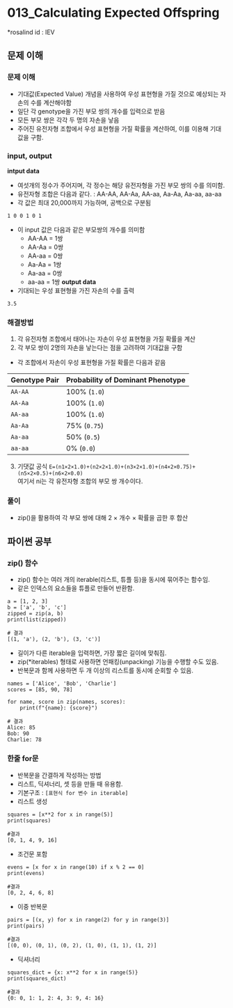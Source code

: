 # 013_Calculating Expected Offspring
*rosalind id : IEV

## 문제 이해
### 문제 이해
- 기대값(Expected Value) 개념을 사용하여 우성 표현형을 가질 것으로 예상되는 자손의 수를 계산해야함
- 일단 각 genotype을 가진 부모 쌍의 개수를 입력으로 받음
- 모든 부모 쌍은 각각 두 명의 자손을 낳음
- 주어진 유전자형 조합에서 우성 표현형을 가질 확률을 계산하여, 이를 이용해 기대값을 구함.

### input, output
**intput data**
- 여섯개의 정수가 주어지며, 각 정수는 해당 유전자형을 가진 부모 쌍의 수를 의미함.
- 유전자형 조합은 다음과 같다. : AA-AA, AA-Aa, AA-aa, Aa-Aa, Aa-aa, aa-aa
- 각 값은 최대 20,000까지 가능하며, 공백으로 구분됨
```
1 0 0 1 0 1
```
- 이 input 값은 다음과 같은 부모쌍의 개수를 의미함
    - AA-AA = 1쌍
    - AA-Aa = 0쌍
    - AA-aa = 0쌍
    - Aa-Aa = 1쌍
    - Aa-aa = 0쌍
    - aa-aa = 1쌍
**output data**
- 기대되는 우성 표현형을 가진 자손의 수를 출력
```
3.5
```
### 해결방법
1. 각 유전자형 조합에서 태어나는 자손이 우성 표현형을 가질 확률을 계산
2. 각 부모 쌍이 2명의 자손을 낳는다는 점을 고려하여 기대값을 구함
- 각 조합에서 자손이 우성 표현형을 가질 확률은 다음과 같음

| Genotype Pair | Probability of Dominant Phenotype |
|---------------|-----------------------------------|
| `AA-AA`      | 100% (`1.0`) |
| `AA-Aa`      | 100% (`1.0`) |
| `AA-aa`      | 100% (`1.0`) |
| `Aa-Aa`      | 75% (`0.75`) |
| `Aa-aa`      | 50% (`0.5`) |
| `aa-aa`      | 0% (`0.0`) |

3. 기댓값 공식
`E=(n1×2×1.0)+(n2×2×1.0)+(n3×2×1.0)+(n4×2×0.75)+(n5×2×0.5)+(n6×2×0.0)`  
여기서 ni는 각 유전자형 조합의 부모 쌍 개수이다.

### 풀이
- zip()을 활용하여 각 부모 쌍에 대해 2 × 개수 × 확률을 곱한 후 합산



## 파이썬 공부 

### zip() 함수
- zip() 함수는 여러 개의 iterable(리스트, 튜플 등)을 동시에 묶어주는 함수임.
- 같은 인덱스의 요소들을 튜플로 만들어 반환함.
```
a = [1, 2, 3]
b = ['a', 'b', 'c']
zipped = zip(a, b)
print(list(zipped))

# 결과
[(1, 'a'), (2, 'b'), (3, 'c')]
```
- 길이가 다른 iterable을 입력하면, 가장 짧은 길이에 맞춰짐.
- zip(*iterables) 형태로 사용하면 언패킹(unpacking) 기능을 수행할 수도 있음.
- 반복문과 함께 사용하면 두 개 이상의 리스트를 동시에 순회할 수 있음.
```
names = ['Alice', 'Bob', 'Charlie']
scores = [85, 90, 78]

for name, score in zip(names, scores):
    print(f"{name}: {score}")

# 결과
Alice: 85
Bob: 90
Charlie: 78
```

### 한줄 for문
- 반복문을 간결하게 작성하는 방법
- 리스트, 딕셔너리, 셋 등을 만들 때 유용함.
- 기본구조 : `[표현식 for 변수 in iterable]`
- 리스트 생성
```
squares = [x**2 for x in range(5)]
print(squares)

#결과
[0, 1, 4, 9, 16]
```
- 조건문 포함
```
evens = [x for x in range(10) if x % 2 == 0]
print(evens)

#결과
[0, 2, 4, 6, 8]
```
- 이중 반복문
```
pairs = [(x, y) for x in range(2) for y in range(3)]
print(pairs)

#결과
[(0, 0), (0, 1), (0, 2), (1, 0), (1, 1), (1, 2)]
```
- 딕셔너리
```
squares_dict = {x: x**2 for x in range(5)}
print(squares_dict)

#결과
{0: 0, 1: 1, 2: 4, 3: 9, 4: 16}
```